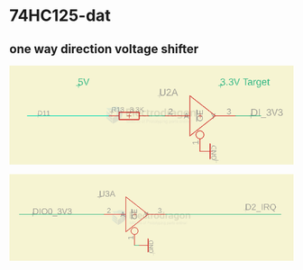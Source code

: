 
# 74HC125-dat


## one way direction voltage shifter 

![](2025-01-16-19-49-34.png)

![](2025-01-16-19-49-48.png)